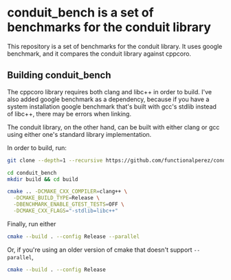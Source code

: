 # conduit_bench is a set of benchmarks for the conduit library

This repository is a set of benchmarks for the conduit library. It uses google benchmark,
and it compares the conduit library against cppcoro.

## Building conduit_bench

The cppcoro library requires both clang and libc++ in order to build. I've also added
google benchmark as a dependency, because if you have a system installation google benchmark that's built with gcc's 
stdlib instead of libc++, there may be errors when linking. 

The conduit library, on the other hand, can be built with either clang or gcc using
either one's standard library implementation.

In order to build, run:
```bash
git clone --depth=1 --recursive https://github.com/functionalperez/conduit_bench.git

cd conduit_bench
mkdir build && cd build

cmake .. -DCMAKE_CXX_COMPILER=clang++ \
  -DCMAKE_BUILD_TYPE=Release \
  -DBENCHMARK_ENABLE_GTEST_TESTS=OFF \
  -DCMAKE_CXX_FLAGS="-stdlib=libc++"
```
Finally, run either
```bash
cmake --build . --config Release --parallel
```
Or, if you're using an older version of cmake that doesn't support `--parallel`,
```bash
cmake --build . --config Release
```
